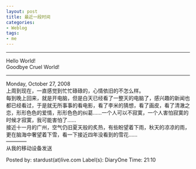 ```yaml
---
layout: post
title: 最近一段时间
categories:
- Weblog
tags:
- me
---
```

**********
Hello World!    
Goodbye Cruel World!
**********
Monday, October 27, 2008    
上周到现在，一直感觉到忙忙碌碌的，心情依旧的不怎么样。    
每到晚上回来，就是开电脑，但是白天已经看了一整天的电脑了，感兴趣的新闻也都已经看过，于是就无所事事的看电影，看了李米的猜想，看了画皮，看了清澈之恋，形形色色的爱情，形形色色的纠葛……一个人可以不寂寞，一个人害怕寂寞的时候才寂寞，我可能害怕了……    
接近十一月的广州，空气仍旧夏天般的炙热，有些盼望着下雨，秋天的凉凉的雨，更在脑海中奢望着下雪，看一下接近四年没看到的雪花……    
————    
从我的移动设备发送    
  
Posted by: stardust(at)live.com Label(s): DiaryOne Time: 21:10